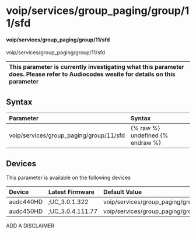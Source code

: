 ﻿---
description: voip/services/group_paging/group/11/sfd
search: false
---

# voip/services/group_paging/group/11/sfd

#### voip/services/group_paging/group/11/sfd

voip/services/group_paging/group/11/sfd


| This parameter is currently investigating what this parameter does. Please refer to Audiocodes wesite for details on this parameter | 
| :--- |

## Syntax
| Parameter | Syntax |
| :--- | :--- |
|voip/services/group_paging/group/11/sfd | {% raw %} undefined {% endraw %}|

## Devices
This parameter is available on the following devices

| Device | Latest Firmware | Default Value |
|:---|:---|:---|
| audc440HD | ;UC_3.0.1.322 | voip/services/group_paging/group/11/sfd=0 
| audc450HD | ;UC_3.0.4.111.77 | voip/services/group_paging/group/11/sfd=0 

ADD A DISCLAIMER
